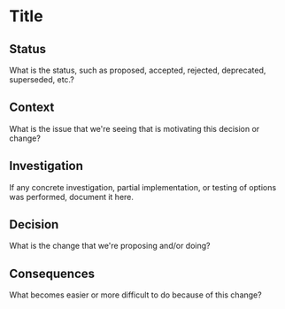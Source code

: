 # Title

## Status

What is the status, such as proposed, accepted, rejected, deprecated, superseded, etc.?

## Context

What is the issue that we're seeing that is motivating this decision or change?

## Investigation

If any concrete investigation, partial implementation, or testing of options was performed, document it here.

## Decision

What is the change that we're proposing and/or doing?

## Consequences

What becomes easier or more difficult to do because of this change?